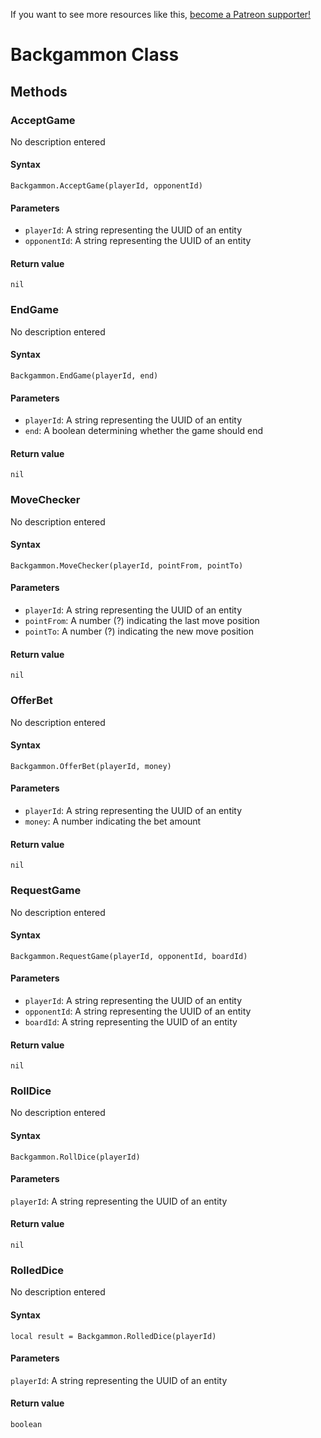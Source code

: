 <!-- TITLE: Backgammon -->

If you want to see more resources like this, [become a Patreon supporter!](https://www.patreon.com/fireundubh) 

# Backgammon Class
## Methods

### AcceptGame

No description entered

#### **Syntax**

`Backgammon.AcceptGame(playerId, opponentId)`

#### **Parameters**

* `playerId`: A string representing the UUID of an entity
* `opponentId`: A string representing the UUID of an entity

#### **Return value**

`nil`


### EndGame

No description entered

#### **Syntax**

`Backgammon.EndGame(playerId, end)`

#### **Parameters**

* `playerId`: A string representing the UUID of an entity
* `end`: A boolean determining whether the game should end

#### **Return value**

`nil`


### MoveChecker

No description entered

#### **Syntax**

`Backgammon.MoveChecker(playerId, pointFrom, pointTo)`

#### **Parameters**

* `playerId`: A string representing the UUID of an entity
* `pointFrom`: A number (?) indicating the last move position
* `pointTo`: A number (?) indicating the new move position

#### **Return value**

`nil`


### OfferBet

No description entered

#### **Syntax**

`Backgammon.OfferBet(playerId, money)`

#### **Parameters**

* `playerId`: A string representing the UUID of an entity
* `money`: A number indicating the bet amount

#### **Return value**

`nil`


### RequestGame

No description entered

#### **Syntax**

`Backgammon.RequestGame(playerId, opponentId, boardId)`

#### **Parameters**

* `playerId`: A string representing the UUID of an entity
* `opponentId`: A string representing the UUID of an entity
* `boardId`: A string representing the UUID of an entity

#### **Return value**

`nil`


### RollDice

No description entered

#### **Syntax**

`Backgammon.RollDice(playerId)`

#### **Parameters**

`playerId`: A string representing the UUID of an entity

#### **Return value**

`nil`


### RolledDice

No description entered

#### **Syntax**

`local result = Backgammon.RolledDice(playerId)`

#### **Parameters**

`playerId`: A string representing the UUID of an entity

#### **Return value**

`boolean`

